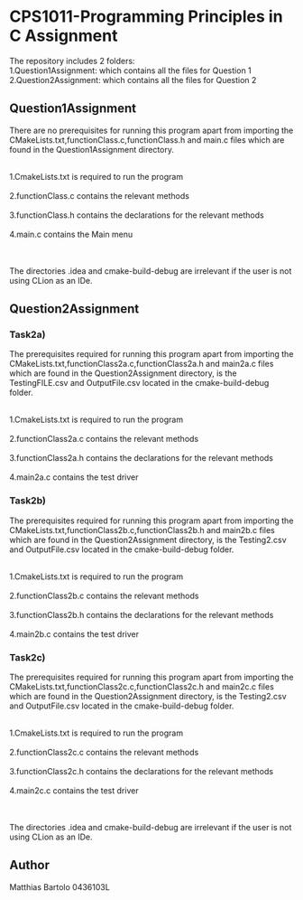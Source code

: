 # CPS1011-Programming Principles in C Assignment

The repository includes 2 folders:<br />
1.Question1Assignment: which contains all the files for Question 1<br />
2.Question2Assignment: which contains all the files for Question 2

## Question1Assignment
There are no prerequisites for running this program apart from importing the CMakeLists.txt,functionClass.c,functionClass.h and main.c files which are found in the Question1Assignment directory.

<br />1.CmakeLists.txt is required to run the program
<br /><br />2.functionClass.c contains the relevant methods
<br /><br />3.functionClass.h contains the declarations for the relevant methods
<br /><br />4.main.c contains the Main menu 

<br /><br />The directories .idea and cmake-build-debug are irrelevant if the user is not using CLion as an IDe.


## Question2Assignment
### Task2a)
The prerequisites required for running this program apart from importing the CMakeLists.txt,functionClass2a.c,functionClass2a.h and main2a.c files which are found in the Question2Assignment directory, is the TestingFILE.csv and OutputFile.csv located in the cmake-build-debug folder.

<br />1.CmakeLists.txt is required to run the program
<br /><br />2.functionClass2a.c contains the relevant methods
<br /><br />3.functionClass2a.h contains the declarations for the relevant methods
<br /><br />4.main2a.c contains the test driver 

### Task2b)
The prerequisites required for running this program apart from importing the CMakeLists.txt,functionClass2b.c,functionClass2b.h and main2b.c files which are found in the Question2Assignment directory, is the Testing2.csv and OutputFile.csv located in the cmake-build-debug folder.

<br />1.CmakeLists.txt is required to run the program
<br /><br />2.functionClass2b.c contains the relevant methods
<br /><br />3.functionClass2b.h contains the declarations for the relevant methods
<br /><br />4.main2b.c contains the test driver 

### Task2c)
The prerequisites required for running this program apart from importing the CMakeLists.txt,functionClass2c.c,functionClass2c.h and main2c.c files which are found in the Question2Assignment directory, is the Testing2.csv and OutputFile.csv located in the cmake-build-debug folder.

<br />1.CmakeLists.txt is required to run the program
<br /><br />2.functionClass2c.c contains the relevant methods
<br /><br />3.functionClass2c.h contains the declarations for the relevant methods
<br /><br />4.main2c.c contains the test driver 

<br /><br />The directories .idea and cmake-build-debug are irrelevant if the user is not using CLion as an IDe.

## Author
Matthias Bartolo 0436103L
